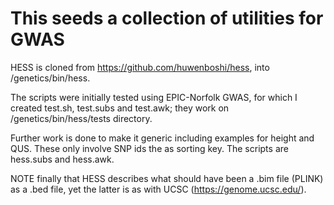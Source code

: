 # This seeds a collection of utilities for GWAS

HESS is cloned from https://github.com/huwenboshi/hess, into /genetics/bin/hess.

The scripts were initially tested using EPIC-Norfolk GWAS, for which I created test.sh, test.subs and test.awk; they work on /genetics/bin/hess/tests directory.

Further work is done to make it generic including examples for height and QUS. These only involve SNP ids the as sorting key. The scripts are hess.subs and hess.awk.

NOTE finally that HESS describes what should have been a .bim file (PLINK) as a .bed file, yet the latter is as with UCSC (https://genome.ucsc.edu/).
